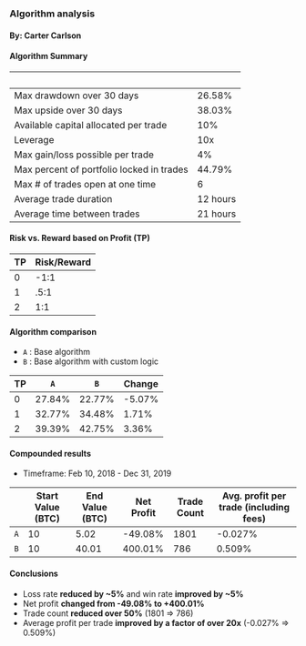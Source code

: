 ### Algorithm analysis
#### By: Carter Carlson


#### Algorithm Summary

&nbsp; | &nbsp;
------ | -----
Max drawdown over 30 days |  26.58%
Max upside over 30 days | 38.03%
Available capital allocated per trade | 10%
Leverage | 10x
Max gain/loss possible per trade | 4%
Max percent of portfolio locked in trades |  44.79%
Max # of trades open at one time |  6
Average trade duration | 12 hours
Average time between trades | 21 hours


#### Risk vs. Reward based on Profit (TP)
|   TP    | Risk/Reward |
|---------|-------------|
|   0     |    -1:1     |
|   1     |    .5:1     |
|   2     |     1:1     |


#### Algorithm comparison
- `A` : Base algorithm
- `B` : Base algorithm with custom logic


|   TP    |    `A`    |    `B`    |   Change   |
|---------|-----------|-----------|------------|
|   0     |  27.84%   |  22.77%   |   -5.07%   |
|   1     |  32.77%   |  34.48%   |    1.71%   |
|   2     |  39.39%   |  42.75%   |    3.36%   |


#### Compounded results
* Timeframe: Feb 10, 2018 - Dec 31, 2019

|       | Start Value (BTC) | End Value (BTC) |  Net Profit | Trade Count | Avg. profit per trade (including fees)|
|-------|-------------------|-----------------|-----------|-------------| ----------------------|
|  `A`  |    10             |     5.02        |  -49.08%   |   1801      |         -0.027%       |
|  `B`  |    10             |    40.01        |  400.01%   |    786      |         0.509%        |


#### Conclusions
* Loss rate __reduced by ~5%__ and win rate __improved by ~5%__
* Net profit __changed from -49.08% to +400.01%__
* Trade count __reduced over 50%__ (1801 => 786)
* Average profit per trade __improved by a factor of over 20x__ (-0.027% => 0.509%)
